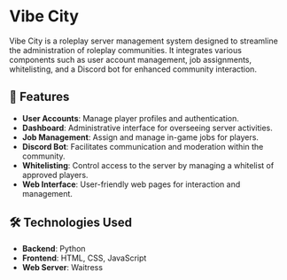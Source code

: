 # Vibe City

Vibe City is a roleplay server management system designed to streamline the administration of roleplay communities. It integrates various components such as user account management, job assignments, whitelisting, and a Discord bot for enhanced community interaction.

## 🚀 Features

- **User Accounts**: Manage player profiles and authentication.
- **Dashboard**: Administrative interface for overseeing server activities.
- **Job Management**: Assign and manage in-game jobs for players.
- **Discord Bot**: Facilitates communication and moderation within the community.
- **Whitelisting**: Control access to the server by managing a whitelist of approved players.
- **Web Interface**: User-friendly web pages for interaction and management.

## 🛠️ Technologies Used

- **Backend**: Python
- **Frontend**: HTML, CSS, JavaScript
- **Web Server**: Waitress
